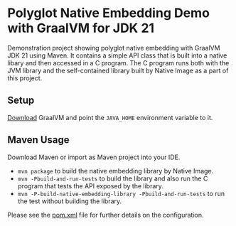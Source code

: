 # Polyglot Native Embedding Demo with GraalVM for JDK 21 
Demonstration project showing polyglot native embedding with GraalVM JDK 21 using Maven.
It contains a simple API class that is built into a native libary and then accessed in a C program.
The C program runs both with the JVM library and the self-contained library built by Native Image
as a part of this project. 

## Setup

[Download](https://www.graalvm.org/downloads/) GraalVM and point the `JAVA_HOME` environment variable to it.

## Maven Usage

Download Maven or import as Maven project into your IDE.

* `mvn package` to build the native embedding library by Native Image.
* `mvn -Pbuild-and-run-tests` to build the library and also run the C program that tests the API exposed by the library.
* `mvn -P-build-native-embedding-library -Pbuild-and-run-tests` to run the test without building the library.

Please see the [pom.xml](./pom.xml) file for further details on the configuration.
